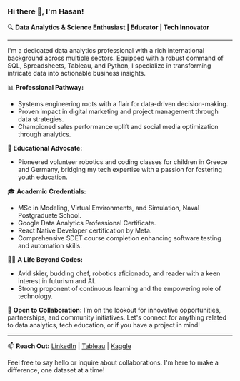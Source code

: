### Hi there 👋, I'm Hasan!

🔍 **Data Analytics & Science Enthusiast | Educator | Tech Innovator**

---

I'm a dedicated data analytics professional with a rich international background across multiple sectors. Equipped with a robust command of SQL, Spreadsheets, Tableau, and Python, I specialize in transforming intricate data into actionable business insights.

📊 **Professional Pathway:**
- Systems engineering roots with a flair for data-driven decision-making.
- Proven impact in digital marketing and project management through data strategies.
- Championed sales performance uplift and social media optimization through analytics.

🏫 **Educational Advocate:**
- Pioneered volunteer robotics and coding classes for children in Greece and Germany, bridging my tech expertise with a passion for fostering youth education.

🎓 **Academic Credentials:**
- MSc in Modeling, Virtual Environments, and Simulation, Naval Postgraduate School.
- Google Data Analytics Professional Certificate.
- React Native Developer certification by Meta.
- Comprehensive SDET course completion enhancing software testing and automation skills.

👨‍💻 **A Life Beyond Codes:**
- Avid skier, budding chef, robotics aficionado, and reader with a keen interest in futurism and AI.
- Strong proponent of continuous learning and the empowering role of technology.

🤝 **Open to Collaboration:**
I’m on the lookout for innovative opportunities, partnerships, and community initiatives. Let's connect for anything related to data analytics, tech education, or if you have a project in mind!

---

📫 **Reach Out:**
[LinkedIn](https://www.linkedin.com/in/hasan-beker/) | [Tableau](https://public.tableau.com/app/profile/hasan.beker/vizzes) | [Kaggle](https://www.kaggle.com/hasanbeker)

Feel free to say hello or inquire about collaborations. I'm here to make a difference, one dataset at a time!
